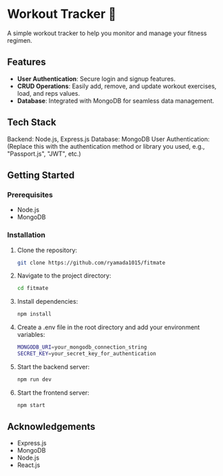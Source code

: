 # Workout Tracker 💪

A simple workout tracker to help you monitor and manage your fitness regimen.

## Features

- **User Authentication**: Secure login and signup features.
- **CRUD Operations**: Easily add, remove, and update workout exercises, load, and reps values.
- **Database**: Integrated with MongoDB for seamless data management.

## Tech Stack
Backend: Node.js, Express.js
Database: MongoDB
User Authentication: (Replace this with the authentication method or library you used, e.g., "Passport.js", "JWT", etc.)

## Getting Started

### Prerequisites

- Node.js
- MongoDB

### Installation

1. Clone the repository:
   ```bash
   git clone https://github.com/ryamada1015/fitmate
2. Navigate to the project directory:
   ```bash
   cd fitmate
3. Install dependencies:
   ```bash
   npm install
4. Create a .env file in the root directory and add your environment variables:
   ```bash
   MONGODB_URI=your_mongodb_connection_string
   SECRET_KEY=your_secret_key_for_authentication
5. Start the backend server:
   ```bash
   npm run dev
6. Start the frontend server:
   ```bash
   npm start

## Acknowledgements
- Express.js
- MongoDB
- Node.js
- React.js



